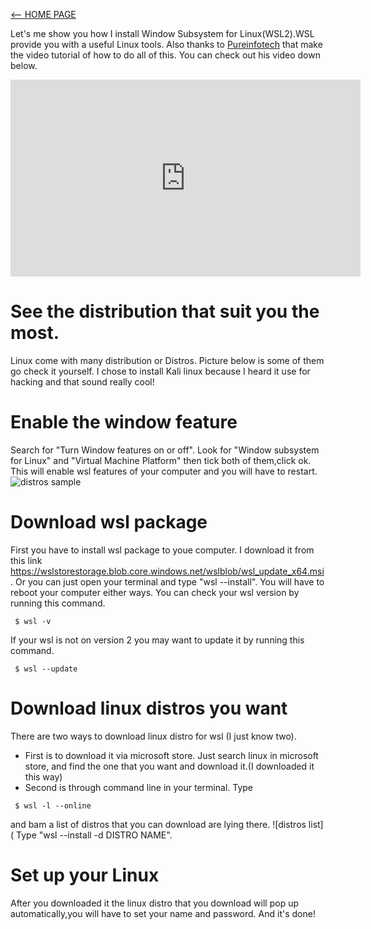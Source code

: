 [<-- HOME PAGE](index.md)

Let's me show you how I install Window Subsystem for Linux(WSL2).WSL provide you with a useful Linux tools. Also thanks to [Pureinfotech](https://www.youtube.com/c/Pureinfotech) that make the video tutorial of how to do all of this. You can check out his video down below.

<iframe width="560" height="315" src="https://www.youtube.com/embed/n-J9438Mv-s" title="YouTube video player" frameborder="0" allow="accelerometer; autoplay; clipboard-write; encrypted-media; gyroscope; picture-in-picture" allowfullscreen></iframe>

# See the distribution that suit you the most.
Linux come with many distribution or Distros. Picture below is some of them go check it yourself. I chose to install Kali linux because I heard it use for hacking and that sound really cool!

# Enable the window feature
Search for "Turn Window features on or off". Look for "Window subsystem for Linux" and "Virtual Machine Platform" then tick both of them,click ok. This will enable wsl features of your computer and you will have to restart.
![distros sample](https://cdn.discordapp.com/attachments/717596102194364490/1004411286559404083/unknown.png)
 
# Download wsl package
First you have to install wsl package to youe computer. I download it from this link https://wslstorestorage.blob.core.windows.net/wslblob/wsl_update_x64.msi. Or you can just open your terminal and type "wsl --install". You will have to reboot your computer either ways. You can check your wsl version by running this command.
```
 $ wsl -v
```
If your wsl is not on version 2 you may want to update it by running this command.
```
 $ wsl --update
```

# Download linux distros you want 
 There are two ways to download linux distro for wsl (I just know two).
  * First is to download it via microsoft store. Just search linux in microsoft store, and find the one that you want and download it.(I downloaded it this way)
  * Second is through command line in your terminal. Type 
 ```
  $ wsl -l --online
 ```
and bam a list of distros that you can download are lying there.
![distros list](
Type "wsl --install -d DISTRO NAME".
  
# Set up your Linux
After you downloaded it the linux distro that you download will pop up automatically,you will have to set your name and password. And it's done!
  
  

